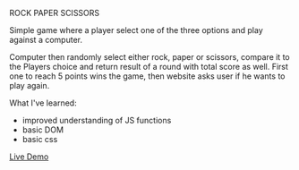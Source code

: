 ROCK PAPER SCISSORS

Simple game where a player select one of the three options and play against a computer.

Computer then randomly select either rock, paper or scissors, compare it to the Players choice and return
result of a round with total score as well. First one to reach 5 points wins the game, then website
asks user if he wants to play again.

What I've learned:
- improved understanding of JS functions 
- basic DOM
- basic css

<a href="https://adambelko.github.io/Rock-Paper-Scissors/">Live Demo</a>